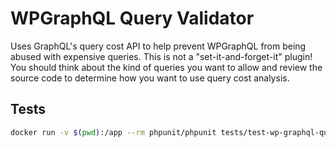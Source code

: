 # WPGraphQL Query Validator

Uses GraphQL's query cost API to help prevent WPGraphQL from being abused with
expensive queries. This is not a "set-it-and-forget-it" plugin! You should think
about the kind of queries you want to allow and review the source code to
determine how you want to use query cost analysis.

## Tests

```sh
docker run -v $(pwd):/app --rm phpunit/phpunit tests/test-wp-graphql-query-validator.php
```
